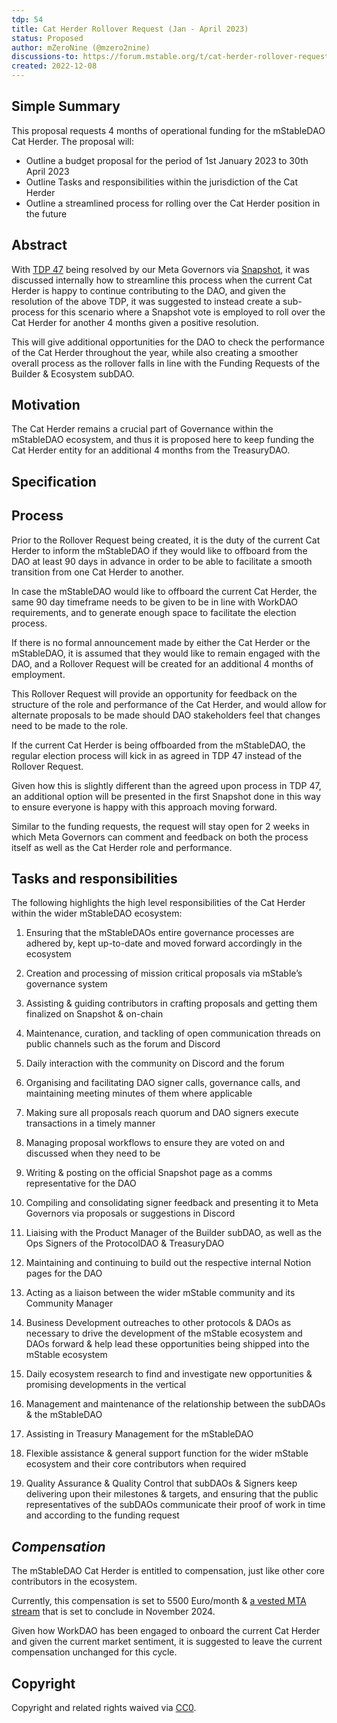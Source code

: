 ```yaml
---
tdp: 54
title: Cat Herder Rollover Request (Jan - April 2023)
status: Proposed
author: mZeroNine (@mzero2nine)
discussions-to: https://forum.mstable.org/t/cat-herder-rollover-request-jan-april-2023/962/1
created: 2022-12-08
---
```


## Simple Summary

This proposal requests 4 months of operational funding for the mStableDAO Cat Herder. The proposal will:

- Outline a budget proposal for the period of 1st January 2023 to 30th April 2023
- Outline Tasks and responsibilities within the jurisdiction of the Cat Herder
- Outline a streamlined process for rolling over the Cat Herder position in the future

## Abstract

With [TDP 47](https://mips.mstable.org/TDP/tdp-47.html) being resolved by our Meta Governors via [Snapshot](https://vote.mstable.org/#/proposal/0xb88454b3be7719673c65f2e57e64425027a84cf90839c4e2b4b3113ab23c98f3), it was discussed internally how to streamline this process when the current Cat Herder is happy to continue contributing to the DAO, and given the resolution of the above TDP, it was suggested to instead create a sub-process for this scenario where a Snapshot vote is employed to roll over the Cat Herder for another 4 months given a positive resolution. 

This will give additional opportunities for the DAO to check the performance of the Cat Herder throughout the year, while also creating a smoother overall process as the rollover falls in line with the Funding Requests of the Builder & Ecosystem subDAO. 

## Motivation

The Cat Herder remains a crucial part of Governance within the mStableDAO ecosystem, and thus it is proposed here to keep funding the Cat Herder entity for an additional 4 months from the TreasuryDAO.

## Specification

## Process

Prior to the Rollover Request being created, it is the duty of the current Cat Herder to inform the mStableDAO if they would like to offboard from the DAO at least 90 days in advance in order to be able to facilitate a smooth transition from one Cat Herder to another. 

In case the mStableDAO would like to offboard the current Cat Herder, the same 90 day timeframe needs to be given to be in line with WorkDAO requirements, and to generate enough space to facilitate the election process.

If there is no formal announcement made by either the Cat Herder or the mStableDAO, it is assumed that they would like to remain engaged with the DAO, and a Rollover Request will be created for an additional 4 months of employment.

This Rollover Request will provide an opportunity for feedback on the structure of the role and performance of the Cat Herder, and would allow for alternate proposals to be made should DAO stakeholders feel that changes need to be made to the role.

If the current Cat Herder is being offboarded from the mStableDAO, the regular election process will kick in as agreed in TDP 47 instead of the Rollover Request.

Given how this is slightly different than the agreed upon process in TDP 47, an additional option will be presented in the first Snapshot done in this way to ensure everyone is happy with this approach moving forward.

Similar to the funding requests, the request will stay open for 2 weeks in which Meta Governors can comment and feedback on both the process itself as well as the Cat Herder role and performance.

## Tasks and responsibilities

The following highlights the high level responsibilities of the Cat Herder within the wider mStableDAO ecosystem:

1. Ensuring that the mStableDAOs entire governance processes are adhered by, kept up-to-date and moved forward accordingly in the ecosystem

2. Creation and processing of mission critical proposals via mStable’s governance system

3. Assisting & guiding contributors in crafting proposals and getting them finalized on Snapshot & on-chain

4. Maintenance, curation, and tackling of open communication threads on public channels such as the forum and Discord

5. Daily interaction with the community on Discord and the forum

6. Organising and facilitating DAO signer calls, governance calls, and maintaining meeting minutes of them where applicable

7. Making sure all proposals reach quorum and DAO signers execute transactions in a timely manner

8. Managing proposal workflows to ensure they are voted on and discussed when they need to be

9. Writing & posting on the official Snapshot page as a comms representative for the DAO

10. Compiling and consolidating signer feedback and presenting it to Meta Governors via proposals or suggestions in Discord

11. Liaising with the Product Manager of the Builder subDAO, as well as the Ops Signers of the ProtocolDAO & TreasuryDAO

12. Maintaining and continuing to build out the respective internal Notion pages for the DAO

13. Acting as a liaison between the wider mStable community and its Community Manager

14. Business Development outreaches to other protocols & DAOs as necessary to drive the development of the mStable ecosystem and DAOs forward & help lead these opportunities being shipped into the mStable ecosystem

15. Daily ecosystem research to find and investigate new opportunities & promising developments in the vertical

16. Management and maintenance of the relationship between the subDAOs & the mStableDAO

17. Assisting in Treasury Management for the mStableDAO

18. Flexible assistance & general support function for the wider mStable ecosystem and their core contributors when required

19. Quality Assurance & Quality Control that subDAOs & Signers keep delivering upon their milestones & targets, and ensuring that the public representatives of the subDAOs communicate their proof of work in time and according to the funding request

## ***Compensation***

The mStableDAO Cat Herder is entitled to compensation, just like other core contributors in the ecosystem.

Currently, this compensation is set to 5500 Euro/month & [a vested MTA stream](https://app.sablier.finance/stream/102745) that is set to conclude in November 2024.

Given how WorkDAO has been engaged to onboard the current Cat Herder and given the current market sentiment, it is suggested to leave the current compensation unchanged for this cycle.

## Copyright

Copyright and related rights waived via [CC0](https://creativecommons.org/publicdomain/zero/1.0/).
